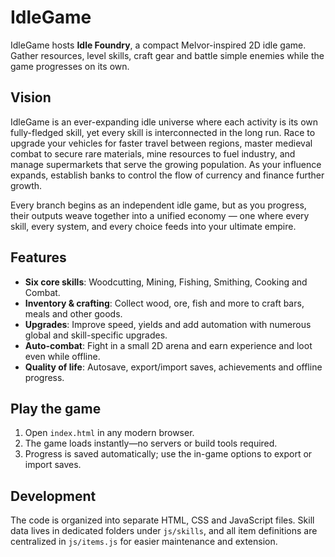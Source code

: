 # IdleGame

IdleGame hosts **Idle Foundry**, a compact Melvor-inspired 2D idle game. Gather resources, level skills, craft gear and battle simple enemies while the game progresses on its own.

## Vision
IdleGame is an ever-expanding idle universe where each activity is its own fully-fledged skill, yet every skill is interconnected in the long run. Race to upgrade your vehicles for faster travel between regions, master medieval combat to secure rare materials, mine resources to fuel industry, and manage supermarkets that serve the growing population. As your influence expands, establish banks to control the flow of currency and finance further growth.

Every branch begins as an independent idle game, but as you progress, their outputs weave together into a unified economy — one where every skill, every system, and every choice feeds into your ultimate empire.

## Features
- **Six core skills**: Woodcutting, Mining, Fishing, Smithing, Cooking and Combat.
- **Inventory & crafting**: Collect wood, ore, fish and more to craft bars, meals and other goods.
- **Upgrades**: Improve speed, yields and add automation with numerous global and skill-specific upgrades.
- **Auto-combat**: Fight in a small 2D arena and earn experience and loot even while offline.
- **Quality of life**: Autosave, export/import saves, achievements and offline progress.

## Play the game
1. Open `index.html` in any modern browser.
2. The game loads instantly—no servers or build tools required.
3. Progress is saved automatically; use the in-game options to export or import saves.

## Development
The code is organized into separate HTML, CSS and JavaScript files. Skill data lives in dedicated folders under `js/skills`, and all item definitions are centralized in `js/items.js` for easier maintenance and extension.

